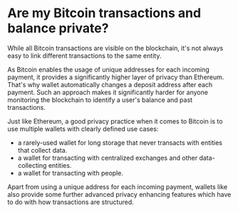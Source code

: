# Are my Bitcoin transactions and balance private?

While all Bitcoin transactions are visible on the blockchain, it's not always easy to link different transactions to the same entity.

As Bitcoin enables the usage of unique addresses for each incoming payment, it provides a significantly higher layer of privacy than Ethereum. That's why wallet automatically changes a deposit address after each payment. Such an approach makes it significantly harder for anyone monitoring the blockchain to identify a user's balance and past transactions.

Just like Ethereum, a good privacy practice when it comes to Bitcoin is to use multiple wallets with clearly defined use cases:

- a rarely-used wallet for long storage that never transacts with entities that collect data.
- a wallet for transacting with centralized exchanges and other data-collecting entities.
- a wallet for transacting with people.

Apart from using a unique address for each incoming payment, wallets like also provide some further advanced privacy enhancing features which have to do with how transactions are structured.
